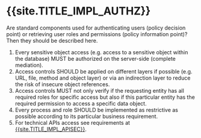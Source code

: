 # {{site.TITLE_IMPL_AUTHZ}}

Are standard components used for authenticating users (policy decision point) or retrieving user roles and permissions (policy information point)? Then they should be described here.

1. Every sensitive object access (e.g. access to a sensitive object within the database) MUST be authorized on the server-side (complete mediation).
2. Access controls SHOULD be applied on different layers if possible (e.g. URL, file, method and object layer) or via an indirection layer to reduce the risk of insecure object references.
3. Access controls MUST not only verify if the requesting entity has all required roles for specific access but also if this particular entity has the required permission to access a specific data object.
4. Every process and role SHOULD be implemented as restrictive as possible according to its particular business requirement.
5. For technical APIs access see requirements at [{{site.TITLE_IMPL_APISEC}}]({{site.URL_IMPL_APISEC}}).
